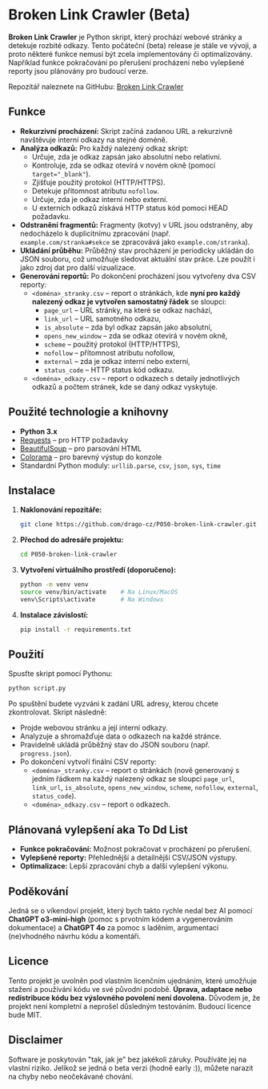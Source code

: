 # Broken Link Crawler (Beta)

**Broken Link Crawler** je Python skript, který prochází webové stránky a detekuje rozbité odkazy. Tento počáteční (beta) release je stále ve vývoji, a proto některé funkce nemusí být zcela implementovány či optimalizovány. Například funkce pokračování po přerušení procházení nebo vylepšené reporty jsou plánovány pro budoucí verze.

Repozitář naleznete na GitHubu: [Broken Link Crawler](https://github.com/drago-cz/P050-broken-link-crawler)

## Funkce

- **Rekurzivní procházení:** Skript začíná zadanou URL a rekurzivně navštěvuje interní odkazy na stejné doméně.
- **Analýza odkazů:** Pro každý nalezený odkaz skript:
  - Určuje, zda je odkaz zapsán jako absolutní nebo relativní.
  - Kontroluje, zda se odkaz otevírá v novém okně (pomocí `target="_blank"`).
  - Zjišťuje použitý protokol (HTTP/HTTPS).
  - Detekuje přítomnost atributu `nofollow`.
  - Určuje, zda je odkaz interní nebo externí.
  - U externích odkazů získává HTTP status kód pomocí HEAD požadavku.
- **Odstranění fragmentů:** Fragmenty (kotvy) v URL jsou odstraněny, aby nedocházelo k duplicitnímu zpracování (např. `example.com/stranka#sekce` se zpracovává jako `example.com/stranka`).
- **Ukládání průběhu:** Průběžný stav procházení je periodicky ukládán do JSON souboru, což umožňuje sledovat aktuální stav práce. Lze použít i jako zdroj dat pro další vizualizace.
- **Generování reportů:** Po dokončení procházení jsou vytvořeny dva CSV reporty:
  - `<doména>_stranky.csv` – report o stránkách, kde **nyní pro každý nalezený odkaz je vytvořen samostatný řádek** se sloupci:
    - `page_url` – URL stránky, na které se odkaz nachází,
    - `link_url` – URL samotného odkazu,
    - `is_absolute` – zda byl odkaz zapsán jako absolutní,
    - `opens_new_window` – zda se odkaz otevírá v novém okně,
    - `scheme` – použitý protokol (HTTP/HTTPS),
    - `nofollow` – přítomnost atributu nofollow,
    - `external` – zda je odkaz interní nebo externí,
    - `status_code` – HTTP status kód odkazu.
  - `<doména>_odkazy.csv` – report o odkazech s detaily jednotlivých odkazů a počtem stránek, kde se daný odkaz vyskytuje.

## Použité technologie a knihovny

- **Python 3.x**
- [Requests](https://docs.python-requests.org/) – pro HTTP požadavky
- [BeautifulSoup](https://www.crummy.com/software/BeautifulSoup/bs4/doc/) – pro parsování HTML
- [Colorama](https://pypi.org/project/colorama/) – pro barevný výstup do konzole
- Standardní Python moduly: `urllib.parse`, `csv`, `json`, `sys`, `time`

## Instalace

1. **Naklonování repozitáře:**
   ```bash
   git clone https://github.com/drago-cz/P050-broken-link-crawler.git
   ```
2. **Přechod do adresáře projektu:**
   ```bash
   cd P050-broken-link-crawler
   ```
3. **Vytvoření virtuálního prostředí (doporučeno):**
   ```bash
   python -m venv venv
   source venv/bin/activate    # Na Linux/MacOS
   venv\Scripts\activate       # Na Windows
   ```
4. **Instalace závislostí:**
   ```bash
   pip install -r requirements.txt
   ```

## Použití

Spusťte skript pomocí Pythonu:
```bash
python script.py
```

Po spuštění budete vyzváni k zadání URL adresy, kterou chcete zkontrolovat. Skript následně:
- Projde webovou stránku a její interní odkazy.
- Analyzuje a shromažďuje data o odkazech na každé stránce.
- Pravidelně ukládá průběžný stav do JSON souboru (např. `progress.json`).
- Po dokončení vytvoří finální CSV reporty:
  - `<doména>_stranky.csv` – report o stránkách (nově generovaný s jedním řádkem na každý nalezený odkaz se sloupci `page_url`, `link_url`, `is_absolute`, `opens_new_window`, `scheme`, `nofollow`, `external`, `status_code`).
  - `<doména>_odkazy.csv` – report o odkazech.

## Plánovaná vylepšení aka To Dd List

- **Funkce pokračování:** Možnost pokračovat v procházení po přerušení.
- **Vylepšené reporty:** Přehlednější a detailnější CSV/JSON výstupy.
- **Optimalizace:** Lepší zpracování chyb a další vylepšení výkonu.

## Poděkování

Jedná se o víkendoví projekt, který bych takto rychle nedal bez AI pomocí **ChatGPT o3-mini-high** (pomoc s prvotním kódem a vygenerováním dokumentace) a **ChatGPT 4o** za pomoc s laděním, argumentací (ne)vhodného návrhu kódu a komentáři.

## Licence

Tento projekt je uvolněn pod vlastním licenčním ujednáním, které umožňuje stažení a používání kódu ve své původní podobě. **Úprava, adaptace nebo redistribuce kódu bez výslovného povolení není dovolena.** Důvodem je, že projekt není kompletní a neprošel důsledným testováním. Budoucí licence bude MIT.

## Disclaimer

Software je poskytován "tak, jak je" bez jakékoli záruky. Používáte jej na vlastní riziko. Jelikož se jedná o beta verzi (hodně early :)), můžete narazit na chyby nebo neočekávané chování.